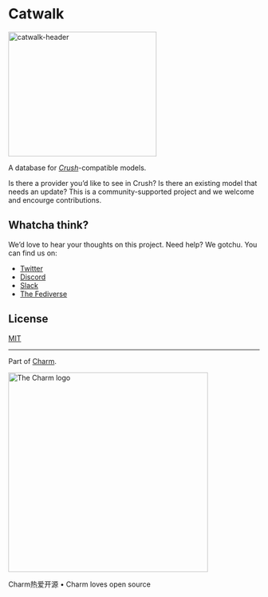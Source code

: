 # Catwalk

<img width="297" height="250" alt="catwalk-header" src="https://github.com/user-attachments/assets/8fa4e312-97f1-43dc-899e-1dc0518be5dd" />

A database for [_Crush_](https://github.com/charmbracelet/crush)-compatible models.

Is there a provider you’d like to see in Crush? Is there an existing model that needs an update? This is a community-supported project and we welcome and encourge contributions.

## Whatcha think?

We’d love to hear your thoughts on this project. Need help? We gotchu. You can find us on:

- [Twitter](https://twitter.com/charmcli)
- [Discord][discord]
- [Slack](https://charm.land/slack)
- [The Fediverse](https://mastodon.social/@charmcli)

[discord]: https://charm.land/discord

## License

[MIT](https://github.com/charmbracelet/catwalk/raw/main/LICENSE)

---

Part of [Charm](https://charm.land).

<a href="https://charm.land/"><img alt="The Charm logo" width="400" src="https://stuff.charm.sh/charm-banner-next.jpg" /></a>

<!--prettier-ignore-->
Charm热爱开源 • Charm loves open source
